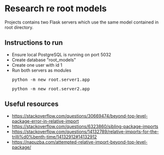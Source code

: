 # Research re root models
Projects contains two Flask servers which use the same model contained in root directory.

## Instructions to run
  - Ensure local PostgreSQL is running on port 5032
  - Create database "root_models"
  - Create one user with id 1
  - Run both servers as modules
    <pre>python -m new_root.server1.app</pre>
    <pre>python -m new_root.server2.app</pre>

## Useful resources
  - https://stackoverflow.com/questions/30669474/beyond-top-level-package-error-in-relative-import
  - https://stackoverflow.com/questions/6323860/sibling-package-imports
  - https://stackoverflow.com/questions/14132789/relative-imports-for-the-trilli%d0%benth-time/14132912#14132912
  - https://napuzba.com/attempted-relative-import-beyond-top-level-package/
